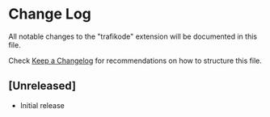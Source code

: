 # Change Log

All notable changes to the "trafikode" extension will be documented in this file.

Check [Keep a Changelog](http://keepachangelog.com/) for recommendations on how to structure this file.

## [Unreleased]

- Initial release